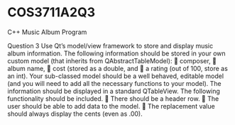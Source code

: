 # COS3711A2Q3
 C++ Music Album Program
 
Question 3
Use Qt’s model/view framework to store and display music album information. The following
information should be stored in your own custom model (that inherits from
QAbstractTableModel):
 composer,
 album name,
 cost (stored as a double, and
 a rating (out of 100, store as an int).
Your sub-classed model should be a well behaved, editable model (and you will need to add all
the necessary functions to your model). The information should be displayed in a standard
QTableView.
The following functionality should be included.
 There should be a header row.
 The user should be able to add data to the model.
 The replacement value should always display the cents (even as .00). 